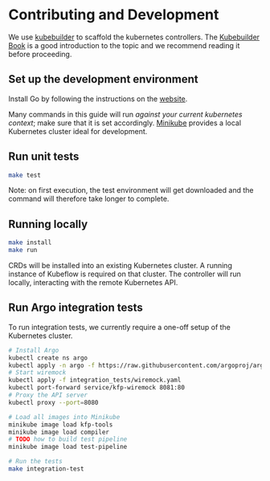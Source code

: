 # Contributing and Development

We use [kubebuilder](https://github.com/kubernetes-sigs/kubebuilder) to scaffold the kubernetes controllers.
The [Kubebuilder Book](https://book.kubebuilder.io/) is a good introduction to the topic and we recommend reading it before proceeding.

## Set up the development environment

Install Go by following the instructions on the [website](https://golang.org/doc/install).

Many commands in this guide will run *against your current kubernetes context*; make sure that it is set accordingly. [Minikube](https://minikube.sigs.k8s.io/docs/start/) provides a local Kubernetes cluster ideal for development.

## Run unit tests

```sh
make test
```

Note: on first execution, the test environment will get downloaded and the command will therefore take longer to complete.

## Running locally

```sh
make install
make run
```

CRDs will be installed into an existing Kubernetes cluster. A running instance of Kubeflow is required on that cluster. The controller will run locally, interacting with the remote Kubernetes API.

## Run Argo integration tests

To run integration tests, we currently require a one-off setup of the Kubernetes cluster.

```sh
# Install Argo
kubectl create ns argo
kubectl apply -n argo -f https://raw.githubusercontent.com/argoproj/argo-workflows/master/manifests/quick-start-postgres.yaml
# Start wiremock
kubectl apply -f integration_tests/wiremock.yaml
kubectl port-forward service/kfp-wiremock 8081:80
# Proxy the API server
kubectl proxy --port=8080
```



```sh
# Load all images into Minikube
minikube image load kfp-tools
minikube image load compiler
# TODO how to build test pipeline
minikube image load test-pipeline

# Run the tests
make integration-test
```
